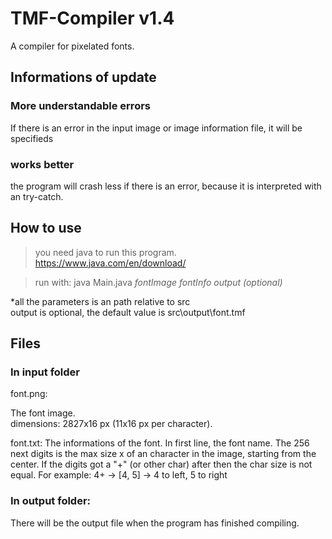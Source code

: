 # TMF-Compiler v1.4
A compiler for pixelated fonts.

## Informations of update
### More understandable errors
If there is an error in the input image or image information file, it will be specifieds
### works better
the program will crash less if there is an error, because it is interpreted with an try-catch.


## How to use
> you need java to run this program. https://www.java.com/en/download/

> run with: java Main.java _*fontImage*_ _*fontInfo*_ _*output (optional)*_

*all the parameters is an path relative to src\
output is optional, the default value is src\output\font.tmf


## Files
### In input folder
font.png:

The font image.  
dimensions: 2827x16 px (11x16 px per character).


font.txt:
The informations of the font.
In first line, the font name. The 256 next digits is the max size x of an character in the image, starting from the center.
If the digits got a "+" (or other char) after then the char size is not equal. For example: 4+ -> [4, 5] -> 4 to left, 5 to right

### In output folder:
There will be the output file when the program has finished compiling.

